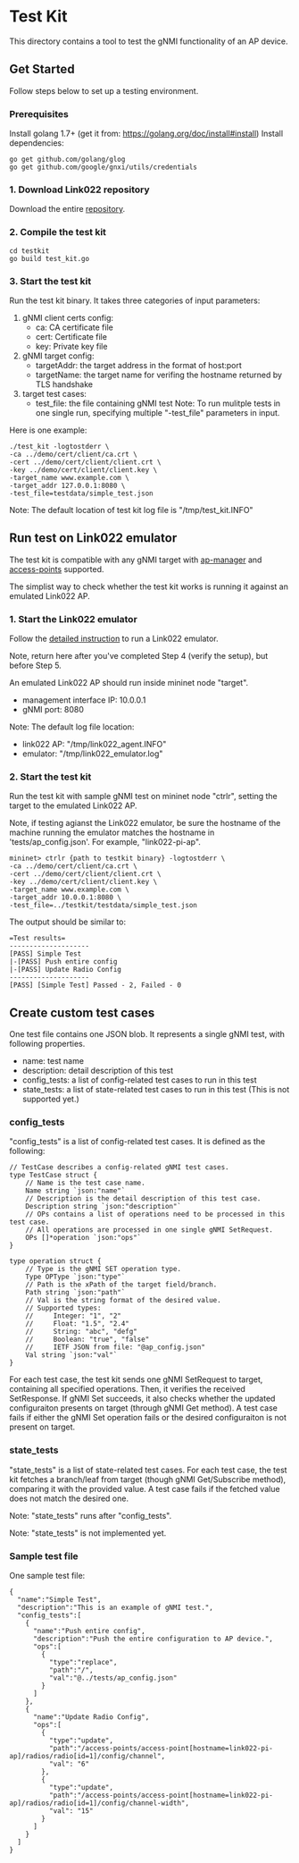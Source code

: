 # Test Kit

This directory contains a tool to test the gNMI functionality of an AP device.

## Get Started

Follow steps below to set up a testing environment.

### Prerequisites
Install golang 1.7+ (get it from: https://golang.org/doc/install#install)
Install dependencies:
```
go get github.com/golang/glog
go get github.com/google/gnxi/utils/credentials
```

### 1. Download Link022 repository
Download the entire [repository](../).

### 2. Compile the test kit
```
cd testkit
go build test_kit.go
```

### 3. Start the test kit
Run the test kit binary. It takes three categories of input parameters:
1. gNMI client certs config:
    * ca: CA certificate file
    * cert: Certificate file
    * key: Private key file
2. gNMI target config:
    * targetAddr: the target address in the format of host:port
    * targetName: the target name for verifing the hostname returned by TLS handshake
3. target test cases:
    * test_file: the file containing gNMI test
    Note: To run mulitple tests in one single run, specifying multiple "-test_file" parameters in input.

Here is one example:
```
./test_kit -logtostderr \
-ca ../demo/cert/client/ca.crt \
-cert ../demo/cert/client/client.crt \
-key ../demo/cert/client/client.key \
-target_name www.example.com \
-target_addr 127.0.0.1:8080 \
-test_file=testdata/simple_test.json
```

Note: The default location of test kit log file is "/tmp/test_kit.INFO"

## Run test on Link022 emulator

The test kit is compatible with any gNMI target with [ap-manager](https://github.com/openconfig/public/blob/master/release/models/wifi/ap-manager/openconfig-ap-manager.yang) and [access-points](https://github.com/openconfig/public/blob/master/release/models/wifi/access-points/openconfig-access-points.yang) supported.

The simplist way to check whether the test kit works is running it against an emulated Link022 AP.

### 1. Start the Link022 emulator
Follow the [detailed instruction](../emulator/README.md#start-emulator) to run a Link022 emulator.

Note, return here after you've completed Step 4 (verify the setup), but before Step 5.

An emulated Link022 AP should run inside mininet node "target".
* management interface IP: 10.0.0.1
* gNMI port: 8080

Note: The default log file location:
* link022 AP: "/tmp/link022_agent.INFO"
* emulator: "/tmp/link022_emulator.log"

### 2. Start the test kit
Run the test kit with sample gNMI test on mininet node "ctrlr", setting the target to the emulated Link022 AP.

Note, if testing agianst the Link022 emulator, be sure the hostname of the machine running the emulator matches the hostname in 'tests/ap_config.json'. For example, "link022-pi-ap".
```
mininet> ctrlr {path to testkit binary} -logtostderr \
-ca ../demo/cert/client/ca.crt \
-cert ../demo/cert/client/client.crt \
-key ../demo/cert/client/client.key \
-target_name www.example.com \
-target_addr 10.0.0.1:8080 \
-test_file=../testkit/testdata/simple_test.json
```

The output should be similar to:
```
=Test results=
--------------------
[PASS] Simple Test
|-[PASS] Push entire config
|-[PASS] Update Radio Config
--------------------
[PASS] [Simple Test] Passed - 2, Failed - 0
```

## Create custom test cases
One test file contains one JSON blob. It represents a single gNMI test, with following properties.
* name: test name
* description: detail description of this test
* config_tests: a list of config-related test cases to run in this test
* state_tests: a list of state-related test cases to run in this test (This is not supported yet.)

### config_tests
"config_tests" is a list of config-related test cases. It is defined as the following:
```
// TestCase describes a config-related gNMI test cases.
type TestCase struct {
    // Name is the test case name.
    Name string `json:"name"`
    // Description is the detail description of this test case.
    Description string `json:"description"`
    // OPs contains a list of operations need to be processed in this test case.
    // All operations are processed in one single gNMI SetRequest.
    OPs []*operation `json:"ops"`
}

type operation struct {
    // Type is the gNMI SET operation type.
    Type OPType `json:"type"`
    // Path is the xPath of the target field/branch.
    Path string `json:"path"`
    // Val is the string format of the desired value.
    // Supported types:
    //     Integer: "1", "2"
    //     Float: "1.5", "2.4"
    //     String: "abc", "defg"
    //     Boolean: "true", "false"
    //     IETF JSON from file: "@ap_config.json"
    Val string `json:"val"`
}
```

For each test case, the test kit sends one gNMI SetRequest to target, containing all specified operations. Then, it verifies the received SetResponse. If gNMI Set succeeds, it also checks whether the updated configuraiton presents on target (through gNMI Get method).
A test case fails if either the gNMI Set operation fails or the desired configuraiton is not present on target.

### state_tests
"state_tests" is a list of state-related test cases.
For each test case, the test kit fetches a branch/leaf from target (though gNMI Get/Subscribe method), comparing it with the provided value. A test case fails if the fetched value does not match the desired one.

Note: "state_tests" runs after "config_tests".

Note: "state_tests" is not implemented yet.


### Sample test file

One sample test file:
```
{
  "name":"Simple Test",
  "description":"This is an example of gNMI test.",
  "config_tests":[
    {
      "name":"Push entire config",
      "description":"Push the entire configuration to AP device.",
      "ops":[
        {
          "type":"replace",
          "path":"/",
          "val":"@../tests/ap_config.json"
        }
      ]
    },
    {
      "name":"Update Radio Config",
      "ops":[
        {
          "type":"update",
          "path":"/access-points/access-point[hostname=link022-pi-ap]/radios/radio[id=1]/config/channel",
          "val": "6"
        },
        {
          "type":"update",
          "path":"/access-points/access-point[hostname=link022-pi-ap]/radios/radio[id=1]/config/channel-width",
          "val": "15"
        }
      ]
    }
  ]
}
```

